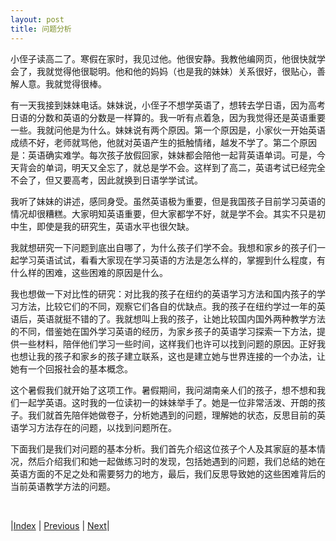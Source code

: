 ```yaml
---
layout: post
title: 问题分析
---
```


小侄子读高二了。寒假在家时，我见过他。他很安静。我教他编网页，他很快就学会了，我就觉得他很聪明。他和他的妈妈（也是我的妹妹）关系很好，很贴心，善解人意。我就觉得很棒。

有一天我接到妹妹电话。妹妹说，小侄子不想学英语了，想转去学日语，因为高考日语的分数和英语的分数是一样算的。我一听有点着急，因为我觉得还是英语重要一些。我就问他是为什么。妹妹说有两个原因。第一个原因是，小家伙一开始英语成绩不好，老师就骂他，他就对英语产生的抵触情绪，越发不学了。第二个原因是：英语确实难学。每次孩子放假回家，妹妹都会陪他一起背英语单词。可是，今天背会的单词，明天又全忘了，就总是学不会。这样到了高二，英语考试已经完全不会了，但又要高考，因此就换到日语学学试试。

我听了妹妹的讲述，感同身受。虽然英语极为重要，但是我国孩子目前学习英语的情况却很糟糕。大家明知英语重要，但大家都学不好，就是学不会。其实不只是初中生，即使是我的研究生，英语水平也很欠缺。

我就想研究一下问题到底出自哪了，为什么孩子们学不会。我想和家乡的孩子们一起学习英语试试，看看大家现在学习英语的方法是怎么样的，掌握到什么程度，有什么样的困难，这些困难的原因是什么。

我也想做一下对比性的研究：对比我的孩子在纽约的英语学习方法和国内孩子的学习方法，比较它们的不同，观察它们各自的优缺点。我的孩子在纽约学过一年的英语后，英语就挺不错的了。我就想叫上我的孩子，让她比较国内国外两种教学方法的不同，借鉴她在国外学习英语的经历，为家乡孩子的英语学习探索一下方法，提供一些材料，陪伴他们学习一些时间，这样我们也许可以找到问题的原因。正好我也想让我的孩子和家乡的孩子建立联系，这也是建立她与世界连接的一个办法，让她有一个回报社会的基本概念。

这个暑假我们就开始了这项工作。暑假期间，我问湖南亲人们的孩子，想不想和我们一起学英语。这时我的一位读初一的妹妹举手了。她是一位非常活泼、开朗的孩子。我们就首先陪伴她做卷子，分析她遇到的问题，理解她的状态，反思目前的英语学习方法存在的问题，以找到问题所在。

下面我们是我们对问题的基本分析。我们首先介绍这位孩子个人及其家庭的基本情况，然后介绍我们和她一起做练习时的发现，包括她遇到的问题，我们总结的她在英语方面的不足之处和需要努力的地方，最后，我们反思导致她的这些困难背后的当前英语教学方法的问题。

<br/>

|[Index](../../) | [Previous](0-0-intro) | [Next](1-3-child)|